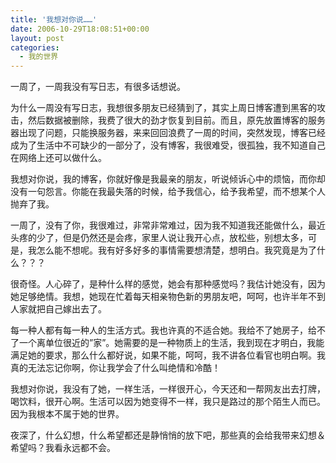 ```yaml
---
title: '我想对你说……'
date: 2006-10-29T18:08:51+00:00
layout: post
categories:
  - 我的世界
---
```


一周了，一周我没有写日志，有很多话想说。

为什么一周没有写日志，我想很多朋友已经猜到了，其实上周日博客遭到黑客的攻击，然后数据被删除，我费了很大的劲才恢复到目前。而且，原先放置博客的服务器出现了问题，只能换服务器，来来回回浪费了一周的时间，突然发现，博客已经成为了生活中不可缺少的一部分了，没有博客，我很难受，很孤独，我不知道自己在网络上还可以做什么。

我想对你说，我的博客，你就好像是我最亲的朋友，听说倾诉心中的烦恼，而你却没有一句怨言。你能在我最失落的时候，给予我信心，给予我希望，而不想某个人抛弃了我。
<!--more-->
一周了，没有了你，我很难过，非常非常难过，因为我不知道我还能做什么，最近头疼的少了，但是仍然还是会疼，家里人说让我开心点，放松些，别想太多，可是，我怎么能不想呢。我有好多好多的事情需要想清楚，想明白。我究竟是为了什么？？？

很奇怪。人心碎了，是种什么样的感觉，她会有那种感觉吗？我估计她没有，因为她足够绝情。我想，她现在忙着每天相亲物色新的男朋友吧，呵呵，也许半年不到人家就把自己嫁出去了。

每一种人都有每一种人的生活方式。我也许真的不适合她。我给不了她房子，给不了一个离单位很近的&#8221;家&#8221;。她需要的是一种物质上的生活，我到现在才明白，我能满足她的要求，那么什么都好说，如果不能，呵呵，我不讲各位看官也明白啊。我真的无法忘记你啊，你让我学会了什么叫绝情和冷酷！

我想对你说，我没有了她，一样生活，一样很开心，今天还和一帮网友出去打牌，喝饮料，很开心啊。生活可以因为她变得不一样，我只是路过的那个陌生人而已。因为我根本不属于她的世界。

夜深了，什么幻想，什么希望都还是静悄悄的放下吧，那些真的会给我带来幻想＆希望吗？我看永远都不会。
